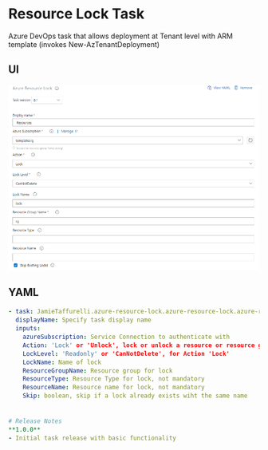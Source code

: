 # Resource Lock Task
Azure DevOps task that allows deployment at Tenant level with ARM template (invokes New-AzTenantDeployment)

## UI

![Tenant Deploy parameters](images/task-screenshot.png)

## YAML
```yaml
- task: JamieTaffurelli.azure-resource-lock.azure-resource-lock.azure-resource-lock@0
  displayName: Specify task display name
  inputs:
    azureSubscription: Service Connection to authenticate with
    Action: 'Lock' or 'Unlock', lock or unlock a resource or resource group
    LockLevel: 'Readonly' or 'CanNotDelete', for Action 'Lock'
    LockName: Name of lock
    ResourceGroupName: Resource group for lock
    ResourceType: Resource Type for lock, not mandatory
    ResourceName: Resource name for lock, not mandatory
    Skip: boolean, skip if a lock already exists wiht the same name


# Release Notes
**1.0.0**
- Initial task release with basic functionality
